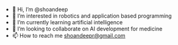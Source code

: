 - 👋 Hi, I’m @shoandeep
- 👀 I’m interested in robotics and application based programming
- 🌱 I’m currently learning artificial intelligence
- 💞️ I’m looking to collaborate on AI development for medicine
- 📫 How to reach me shoandeepr@gmail.com

<!---
shoandeep/shoandeep is a ✨ special ✨ repository because its `README.md` (this file) appears on your GitHub profile.
You can click the Preview link to take a look at your changes.
--->
